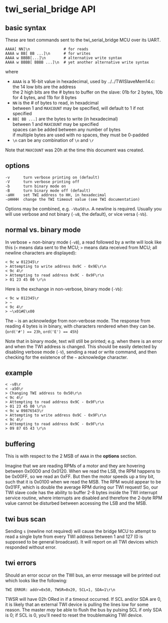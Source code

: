 twi\_serial\_bridge API
=====================

basic syntax
------------

These are text commands sent to the  twi\_serial\_bridge MCU over its UART.

    AAAA[ NN]\n               # for reads
    AAAA w BB[ BB ...]\n      # for writes
    AAAA w BBBB[...]\n        # alternative write syntax
    AAAA w BBBB[ BBBB ...]\n  # yet another alternative write syntax

where

* `AAAA` is a 16-bit value in hexadecimal, used by ../../TWISlaveMem14.c:  
  the 14 low bits are the address  
  the 2 high bits are the # bytes to buffer on the slave: 
  01b for 2 bytes, 10b for 4 bytes, and 11b for 8 bytes
* `NN` is the # of bytes to read, in hexadcimal  
  between 1 and `MAXCOUNT` may be specified, will default to 1 if not specified
* `BB[ BB ...]` are the bytes to write (in hexadecimal)  
  between 1 and `MAXCOUNT` may be specified  
  spaces can be added between any number of bytes  
  if multiple bytes are used with no spaces, they must be 0-padded
* `\n` can be any combination of `\n` and `\r`

Note that `MAXCOUNT` was 20h at the time this document was created.

options
-------

    -v      turn verbose printing on (default)
    -V      turn verbose printing off
    -b      turn binary mode on
    -B      turn binary mode off (default)
    -aHH    set TWI address to HH, in hexadecimal
    -oHHHH  change the TWI timeout value (see TWI documentation)

Options may be combined, e.g. `-Vba50\n`. A newline is required. Usually you will use verbose and not binary (`-vB`, the default), or vice versa (`-Vb`).

normal vs. binary mode
----------------------

In verbose + non-binary mode (`-vB`), a read followed by a write will look like
this (`<` means data sent to the MCU; `>` means data received from MCU; all newline characters are displayed):

    < 9c w 012345\r
    > Attempting to write address 0x9C - 0x9E\r\n
    < 9c 4\r
    > Attempting to read address 0x9C - 0x9F\r\n
    > 01 23 45 00 \r\n

Here is the exchange in non-verbose, binary mode (`-Vb`):

    < 9c w 012345\r
    > ~
    < 9c 4\r
    > ~\x01#E\x00
 
The `~` is an acknowledge from non-verbose mode. The response from reading 4 bytes is in binary, with characters rendered when they can be. (`ord('#') == 23h`, `ord('E') == 45h`)

Note that in binary mode, text will still be printed; e.g. when there is an error and when the TWI address is changed. This should be easily detected by disabling verbose mode (`-V`), sending a read or write command, and then checking for the existence of the `~` acknowledge character.

example
-------

    < -vB\r
    < -a50\r
    > Changing TWI address to 0x50\r\n
    < 9c 4\r
    > Attempting to read address 0x9C - 0x9F\r\n
    > 01 23 45 00 \r\n
    < 9c w 09876543\r
    > Attempting to write address 0x9C - 0x9F\r\n
    < 9c 4\r
    > Attempting to read address 0x9C - 0x9F\r\n
    > 09 87 65 43 \r\n

buffering
---------

This is with respect to the 2 MSB of `AAAA` in the **options** section.

Imagine that we are reading RPMs of a motor and they are hovering between 0x00D0 and 0x0120. When we read the LSB, the RPM happens to be 0x00FF, so we read an 0xFF. But then the motor speeds up a tiny bit, such that it is 0x0100 when we read the MSB. The RPM would appear to be 0x01FF, which is double the average RPM during our TWI request! So, our TWI slave code has the ability to buffer 2-8 bytes inside the TWI interrupt service routine, where interrupts are disabled and therefore the 2-byte RPM value cannot be disturbed between accessing the LSB and the MSB.

twi bus scan
------------

Sending `s` (newline not required) will cause the bridge MCU to attempt to read a single byte from every TWI address between 1 and 127 (0 is supposed to be general broadcast). It will report on all TWI devices which responded without error.

twi errors
----------

Should an error occur on the TWI bus, an error message will be printed out which looks like the following:

    TWI ERROR: addr=0x50, TWSR=0x20, SCL=1, SDA=1\r\n

TWSR will have 02h ORed in if a timeout occurred. If SCL and/or SDA are 0, it is likely that an external TWI device is pulling the lines low for some reason. The master _may_ be able to flush the bus by pulsing SCL if only SDA is 0; if SCL is 0, you'll need to reset the troublemaking TWI device.
